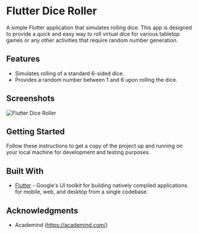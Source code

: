 # Flutter Dice Roller

A simple Flutter application that simulates rolling dice. This app is designed to provide a quick and easy way to roll virtual dice for various tabletop games or any other activities that require random number generation.

## Features

- Simulates rolling of a standard 6-sided dice.
- Provides a random number between 1 and 6 upon rolling the dice.

## Screenshots

![Flutter Dice Roller](https://i.ibb.co/Lp4MQ1s/dice.png)

## Getting Started

Follow these instructions to get a copy of the project up and running on your local machine for development and testing purposes.

## Built With

- [Flutter](https://flutter.dev/) - Google's UI toolkit for building natively compiled applications for mobile, web, and desktop from a single codebase.

## Acknowledgments

- Academind (https://academind.com/)
